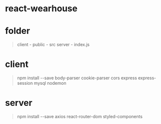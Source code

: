 # react-wearhouse

# folder
 > client
    - public
    - src
 > server
     - index.js

# client
  > npm install --save body-parser cookie-parser cors express express-session mysql nodemon
# server
  > npm install --save axios react-router-dom styled-components
